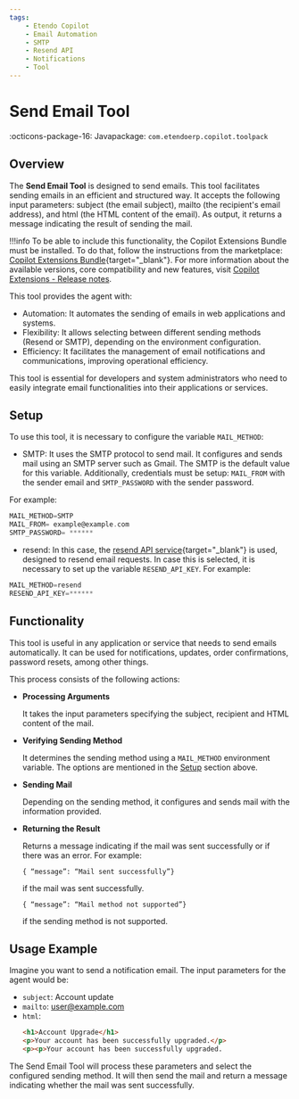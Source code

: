 ```yaml
---
tags:
    - Etendo Copilot
    - Email Automation
    - SMTP
    - Resend API
    - Notifications
    - Tool
---
```


# Send Email Tool

:octicons-package-16: Javapackage: `com.etendoerp.copilot.toolpack`

## Overview

The **Send Email Tool** is designed to send emails. This tool facilitates sending emails in an efficient and structured way. It accepts the following input parameters: subject (the email subject), mailto (the recipient's email address), and html (the HTML content of the email). As output, it returns a message indicating the result of sending the mail. 

!!!info
    To be able to include this functionality, the Copilot Extensions Bundle must be installed. To do that, follow the instructions from the marketplace: [Copilot Extensions Bundle](https://marketplace.etendo.cloud/?#/product-details?module=82C5DA1B57884611ABA8F025619D4C05){target="\_blank"}. For more information about the available versions, core compatibility and new features, visit [Copilot Extensions - Release notes](../../../whats-new/release-notes/etendo-copilot/bundles/release-notes.md).

This tool provides the agent with:

- Automation: It automates the sending of emails in web applications and systems.
- Flexibility: It allows selecting between different sending methods (Resend or SMTP), depending on the environment configuration.
- Efficiency: It facilitates the management of email notifications and communications, improving operational efficiency.

This tool is essential for developers and system administrators who need to easily integrate email functionalities into their applications or services.

## Setup

To use this tool, it is necessary to configure the variable `MAIL_METHOD`:

- SMTP: It uses the SMTP protocol to send mail. It configures and sends mail using an SMTP server such as Gmail. The SMTP is the default value for this variable. Additionally, credentials must be setup: `MAIL_FROM` with the sender email and `SMTP_PASSWORD` with the sender password.

For example:

``` groovy title="gradle.properties"
MAIL_METHOD=SMTP
MAIL_FROM= example@example.com
SMTP_PASSWORD= ******
```
- resend: In this case, the [resend API service](https://resend.com/){target="\_blank"} is used, designed to resend email requests. In case this is selected, it is necessary to set up the variable `RESEND_API_KEY`. For example:

``` groovy title="gradle.properties"
MAIL_METHOD=resend
RESEND_API_KEY=******
```

## Functionality

This tool is useful in any application or service that needs to send emails automatically. It can be used for notifications, updates, order confirmations, password resets, among other things.

This process consists of the following actions:

- **Processing Arguments** 

    It takes the input parameters specifying the subject, recipient and HTML content of the mail.

- **Verifying Sending Method** 

    It determines the sending method using a `MAIL_METHOD` environment variable. The options are mentioned in the [Setup](#setup) section above.

- **Sending Mail**
    
    Depending on the sending method, it configures and sends mail with the information provided.

- **Returning the Result**
    
    Returns a message indicating if the mail was sent successfully or if there was an error. For example:
    
    ```
    { “message”: “Mail sent successfully”}
    ```
 
    if the mail was sent successfully.

    ```
    { “message”: “Mail method not supported”}
    ```
    
    if the sending method is not supported.

## Usage Example

Imagine you want to send a notification email. The input parameters for the agent would be:

- `subject`: Account update
- `mailto`: user@example.com
- `html`: 
    ```html
    <h1>Account Upgrade</h1>
    <p>Your account has been successfully upgraded.</p>
    <p><p>Your account has been successfully upgraded.
    ```


The Send Email Tool will process these parameters and select the configured sending method. It will then send the mail and return a message indicating whether the mail was sent successfully.